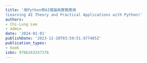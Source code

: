 ```yaml
---
title: '用Python學AI理論與實務應用 
(Learning AI Theory and Practical Applications with Python)'
authors:
- Chi-Lung Lee
- admin
date: '2024-01-01'
publishDate: '2023-12-28T03:59:51.977405Z'
publication_types:
- book
isbn: 9786263247376
---
```

